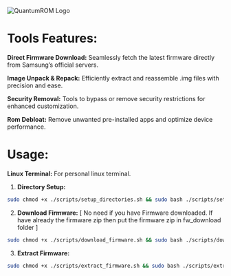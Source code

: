 ![QuantumROM Logo](QuantumROM/logo/QuantumROM.jpg)

# Tools Features:
**Direct Firmware Download:**
Seamlessly fetch the latest firmware directly from Samsung’s official servers.

**Image Unpack & Repack:**
 Efficiently extract and reassemble .img files with precision and ease.

**Security Removal:**
Tools to bypass or remove security restrictions for enhanced customization.

**Rom Debloat:**
Remove unwanted pre-installed apps and optimize device performance.

# Usage: #
**Linux Terminal:**
For personal linux terminal.

1.  **Directory Setup:**
```bash
sudo chmod +x ./scripts/setup_directories.sh && sudo bash ./scripts/setup_directories.sh
```

2.  **Download Firmware:** [ No need if you have Firmware downloaded. If have already the firmware zip then put the firmware zip in fw_download folder ]

```bash
sudo chmod +x ./scripts/download_firmware.sh && sudo bash ./scripts/download_firmware.sh "$MODEL" "$CSC" "$IMEI" "$FW_DIR"
```

3.  **Extract Firmware:**
```bash
sudo chmod +x ./scripts/extract_firmware.sh && sudo bash ./scripts/extract_firmware.sh "$(pwd)/${FW_DIR}/${MODEL}" "${MODEL}.zip"
```
